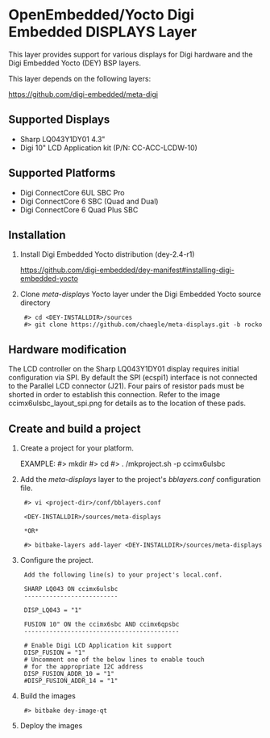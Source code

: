 OpenEmbedded/Yocto Digi Embedded DISPLAYS Layer
============================================

This layer provides support for various displays for Digi hardware and 
the Digi Embedded Yocto (DEY) BSP layers.

This layer depends on the following layers:

https://github.com/digi-embedded/meta-digi

Supported Displays
------------------
  
  * Sharp LQ043Y1DY01 4.3" 
  * Digi 10" LCD Application kit (P/N: CC-ACC-LCDW-10)

Supported Platforms
-------------------

  * Digi ConnectCore 6UL SBC Pro 
  * Digi ConnectCore 6 SBC (Quad and Dual)
  * Digi ConnectCore 6 Quad Plus SBC

Installation
------------
1. Install Digi Embedded Yocto distribution (dey-2.4-r1)

    https://github.com/digi-embedded/dey-manifest#installing-digi-embedded-yocto

2. Clone *meta-displays* Yocto layer under the Digi Embedded Yocto source
   directory

        #> cd <DEY-INSTALLDIR>/sources
        #> git clone https://github.com/chaegle/meta-displays.git -b rocko

Hardware modification
---------------------

The LCD controller on the Sharp LQ043Y1DY01 display requires initial configuration via SPI. 
By default the SPI (ecspi1) interface is not connected to the Parallel LCD connector
(J21). Four pairs of resistor pads must be shorted in order to establish this 
connection. Refer to the image ccimx6ulsbc_layout_spi.png for details as to the location
of these pads. 
  
Create and build a project
--------------------------

1. Create a project for your platform.

   EXAMPLE:
        #> mkdir <project-dir>
        #> cd <project-dir>
        #> . <DEY-INSTALLDIR>/mkproject.sh -p ccimx6ulsbc

2. Add the *meta-displays* layer to the project's *bblayers.conf*
  configuration file.

        #> vi <project-dir>/conf/bblayers.conf

        <DEY-INSTALLDIR>/sources/meta-displays

        *OR*

        #> bitbake-layers add-layer <DEY-INSTALLDIR>/sources/meta-displays 

3. Configure the project.
     
        Add the following line(s) to your project's local.conf.
        
        SHARP LQ043 ON ccimx6ulsbc
        --------------------------

        DISP_LQ043 = "1"

        FUSION 10" ON the ccimx6sbc AND ccimx6qpsbc
        -------------------------------------------
 
        # Enable Digi LCD Application kit support
        DISP_FUSION = "1"
        # Uncomment one of the below lines to enable touch
        # for the appropriate I2C address
        DISP_FUSION_ADDR_10 = "1"
        #DISP_FUSION_ADDR_14 = "1"

4. Build the images

        #> bitbake dey-image-qt 

5. Deploy the images 
